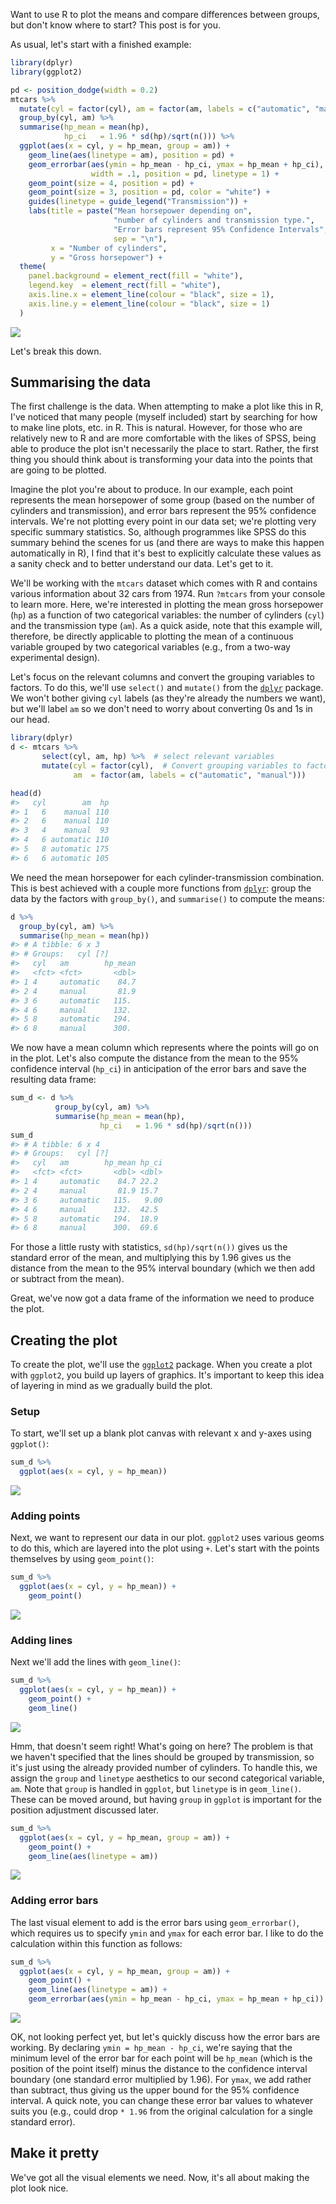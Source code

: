 
Want to use R to plot the means and compare differences between groups, but don't know where to start? This post is for you.

As usual, let's start with a finished example:

``` r
library(dplyr)
library(ggplot2)

pd <- position_dodge(width = 0.2)
mtcars %>%
  mutate(cyl = factor(cyl), am = factor(am, labels = c("automatic", "manual"))) %>% 
  group_by(cyl, am) %>% 
  summarise(hp_mean = mean(hp),
            hp_ci   = 1.96 * sd(hp)/sqrt(n())) %>% 
  ggplot(aes(x = cyl, y = hp_mean, group = am)) +
    geom_line(aes(linetype = am), position = pd) +
    geom_errorbar(aes(ymin = hp_mean - hp_ci, ymax = hp_mean + hp_ci),
                  width = .1, position = pd, linetype = 1) +
    geom_point(size = 4, position = pd) +
    geom_point(size = 3, position = pd, color = "white") +
    guides(linetype = guide_legend("Transmission")) +
    labs(title = paste("Mean horsepower depending on",
                       "number of cylinders and transmission type.",
                       "Error bars represent 95% Confidence Intervals",
                       sep = "\n"),
         x = "Number of cylinders",
         y = "Gross horsepower") +
  theme(
    panel.background = element_rect(fill = "white"),
    legend.key  = element_rect(fill = "white"),
    axis.line.x = element_line(colour = "black", size = 1),
    axis.line.y = element_line(colour = "black", size = 1)
  )
```

![](posts-init-example-1.png)

Let's break this down.

Summarising the data
--------------------

The first challenge is the data. When attempting to make a plot like this in R, I've noticed that many people (myself included) start by searching for how to make line plots, etc. in R. This is natural. However, for those who are relatively new to R and are more comfortable with the likes of SPSS, being able to produce the plot isn't necessarily the place to start. Rather, the first thing you should think about is transforming your data into the points that are going to be plotted.

Imagine the plot you're about to produce. In our example, each point represents the mean horsepower of some group (based on the number of cylinders and transmission), and error bars represent the 95% confidence intervals. We're not plotting every point in our data set; we're plotting very specific summary statistics. So, although programmes like SPSS do this summary behind the scenes for us (and there are ways to make this happen automatically in R), I find that it's best to explicitly calculate these values as a sanity check and to better understand our data. Let's get to it.

We'll be working with the `mtcars` dataset which comes with R and contains various information about 32 cars from 1974. Run `?mtcars` from your console to learn more. Here, we're interested in plotting the mean gross horsepower (`hp`) as a function of two categorical variables: the number of cylinders (`cyl`) and the transmission type (`am`). As a quick aside, note that this example will, therefore, be directly applicable to plotting the mean of a continuous variable grouped by two categorical variables (e.g., from a two-way experimental design).

Let's focus on the relevant columns and convert the grouping variables to factors. To do this, we'll use `select()` and `mutate()` from the [`dplyr`](https://cran.r-project.org/web/packages/dplyr/index.html) package. We won't bother giving `cyl` labels (as they're already the numbers we want), but we'll label `am` so we don't need to worry about converting 0s and 1s in our head.

``` r
library(dplyr)
d <- mtcars %>%
       select(cyl, am, hp) %>%  # select relevant variables
       mutate(cyl = factor(cyl),  # Convert grouping variables to factors
              am  = factor(am, labels = c("automatic", "manual")))

head(d)
#>   cyl        am  hp
#> 1   6    manual 110
#> 2   6    manual 110
#> 3   4    manual  93
#> 4   6 automatic 110
#> 5   8 automatic 175
#> 6   6 automatic 105
```

We need the mean horsepower for each cylinder-transmission combination. This is best achieved with a couple more functions from [`dplyr`](https://cran.r-project.org/web/packages/dplyr/index.html): group the data by the factors with `group_by()`, and `summarise()` to compute the means:

``` r
d %>% 
  group_by(cyl, am) %>%
  summarise(hp_mean = mean(hp))
#> # A tibble: 6 x 3
#> # Groups:   cyl [?]
#>   cyl   am        hp_mean
#>   <fct> <fct>       <dbl>
#> 1 4     automatic    84.7
#> 2 4     manual       81.9
#> 3 6     automatic   115. 
#> 4 6     manual      132. 
#> 5 8     automatic   194. 
#> 6 8     manual      300.
```

We now have a mean column which represents where the points will go on in the plot. Let's also compute the distance from the mean to the 95% confidence interval (`hp_ci`) in anticipation of the error bars and save the resulting data frame:

``` r
sum_d <- d %>% 
          group_by(cyl, am) %>%
          summarise(hp_mean = mean(hp),
                    hp_ci   = 1.96 * sd(hp)/sqrt(n()))
sum_d
#> # A tibble: 6 x 4
#> # Groups:   cyl [?]
#>   cyl   am        hp_mean hp_ci
#>   <fct> <fct>       <dbl> <dbl>
#> 1 4     automatic    84.7 22.2 
#> 2 4     manual       81.9 15.7 
#> 3 6     automatic   115.   9.00
#> 4 6     manual      132.  42.5 
#> 5 8     automatic   194.  18.9 
#> 6 8     manual      300.  69.6
```

For those a little rusty with statistics, `sd(hp)/sqrt(n())` gives us the standard error of the mean, and multiplying this by 1.96 gives us the distance from the mean to the 95% interval boundary (which we then add or subtract from the mean).

Great, we've now got a data frame of the information we need to produce the plot.

Creating the plot
-----------------

To create the plot, we'll use the [`ggplot2`](https://cran.r-project.org/web/packages/ggplot2/index.html) package. When you create a plot with `ggplot2`, you build up layers of graphics. It's important to keep this idea of layering in mind as we gradually build the plot.

### Setup

To start, we'll set up a blank plot canvas with relevant x and y-axes using `ggplot()`:

``` r
sum_d %>%
  ggplot(aes(x = cyl, y = hp_mean))
```

![](posts-plot-canvas-1.png)

### Adding points

Next, we want to represent our data in our plot. `ggplot2` uses various geoms to do this, which are layered into the plot using `+`. Let's start with the points themselves by using `geom_point()`:

``` r
sum_d %>%
  ggplot(aes(x = cyl, y = hp_mean)) +
    geom_point()
```

![](posts-plot-points-1.png)

### Adding lines

Next we'll add the lines with `geom_line()`:

``` r
sum_d %>%
  ggplot(aes(x = cyl, y = hp_mean)) +
    geom_point() +
    geom_line()
```

![](posts-plot-lines-1.png)

Hmm, that doesn't seem right! What's going on here? The problem is that we haven't specified that the lines should be grouped by transmission, so it's just using the already provided number of cylinders. To handle this, we assign the `group` and `linetype` aesthetics to our second categorical variable, `am`. Note that `group` is handled in `ggplot`, but `linetype` is in `geom_line()`. These can be moved around, but having `group` in `ggplot` is important for the position adjustment discussed later.

``` r
sum_d %>%
  ggplot(aes(x = cyl, y = hp_mean, group = am)) +
    geom_point() +
    geom_line(aes(linetype = am))
```

![](posts-plot-lines2-1.png)

### Adding error bars

The last visual element to add is the error bars using `geom_errorbar()`, which requires us to specify `ymin` and `ymax` for each error bar. I like to do the calculation within this function as follows:

``` r
sum_d %>%
  ggplot(aes(x = cyl, y = hp_mean, group = am)) +
    geom_point() +
    geom_line(aes(linetype = am)) +
    geom_errorbar(aes(ymin = hp_mean - hp_ci, ymax = hp_mean + hp_ci))
```

![](posts-plot-error-1.png)

OK, not looking perfect yet, but let's quickly discuss how the error bars are working. By declaring `ymin = hp_mean - hp_ci`, we're saying that the minimum level of the error bar for each point will be `hp_mean` (which is the position of the point itself) minus the distance to the confidence interval boundary (one standard error multiplied by 1.96). For `ymax`, we add rather than subtract, thus giving us the upper bound for the 95% confidence interval. A quick note, you can change these error bar values to whatever suits you (e.g., could drop `* 1.96` from the original calculation for a single standard error).

Make it pretty
--------------

We've got all the visual elements we need. Now, it's all about making the plot look nice.
